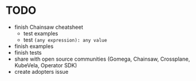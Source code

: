 # TODO

* finish Chainsaw cheatsheet
  * test examples
  * test `(any expression): any value`
* finish examples
* finish tests
* share with open source communities (Gomega, Chainsaw, Crossplane, KubeVela, Operator SDK)
* create adopters issue
